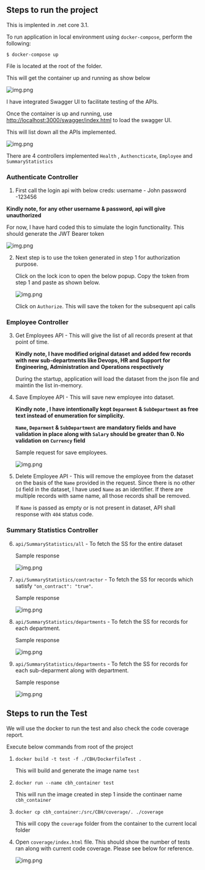 ﻿## Steps to run the project

This is implented in .net core 3.1.

To run application in local environment using `docker-compose`, perform the following:

`$ docker-compose up`

File is located at the root of the folder.

This will get the container up and running as show below

![img.png](docs/docker-compose-success.png)

I have integrated Swagger UI to facilitate testing of the APIs.

Once the container is up and running, use [http://localhost:3000/swagger/index.html](http://localhost:3000/swagger/index.html) to load the swagger UI.

This will list down all the APIs implemented.

![img.png](docs/swagger-ui.png)

There are 4 controllers implemented `Health` , `Authencticate`, `Employee` and `SummaryStatistics`


### Authenticate Controller ###

1. First call the login api with below creds:
  username - John
  password -123456

  **Kindly note, for any other username & password, api will give unauthorized**
  
  For now, I have hard coded this to simulate the login functionality.
  This should generate the JWT Bearer token

  ![img.png](docs/login.png)

2. Next step is to use the token generated in step 1 for authorization purpose.
   
   Click on the lock icon to open the below popup. Copy the token from step 1 and paste as shown below.

   ![img.png](docs/authorize-popup.png)

   Click on `Authorize`. This will save the token for the subsequent api calls

### Employee Controller ###
  
3. Get Employees API - This will give the list of all records present at that point of time.
   
   **Kindly note, I have modified original dataset and added few records with new sub-departments like Devops, HR and Support for Engineering, Administration and Operations respectively**

   During the startup, application will load the dataset from the json file and maintin the list in-memory.

4. Save Employee API - This will save new employee into dataset. 

    **Kindly note , I have intentionally kept `Deparment` & `SubDepartment` as free text instead of enumeration for simplicity.**

    **`Name`,  `Deparment` & `SubDepartment` are mandatory fields and have validation in place along with  `Salary` should be greater than 0. No validation on  `Currency` field**

    Sample request for save employees.

     ![img.png](docs/save-employee.png)

5. Delete Employee API - This will remove the employee from the dataset on the basis of the `Name` provided in the request.
   Since there is no other `Id` field in the dataset, I have used `Name` as an identifier.
   If there are multiple records with same name, all those records shall be removed.

   If `Name` is passed as empty or is not present in dataset, API shall response with `404` status code.
  
### Summary Statistics Controller ###

6. `api/SummaryStatistics/all` - To fetch the SS for the entire dataset

    Sample response 

     ![img.png](docs/all.png)

7.  `api/SummaryStatistics/contractor` - To fetch the SS for records which satisfy `"on_contract": "true"`.

    Sample response

    ![img.png](docs/contractor.png)

8.  `api/SummaryStatistics/departments` - To fetch the SS for records for each department.

    Sample response

    ![img.png](docs/department.png)

8.  `api/SummaryStatistics/departments` - To fetch the SS for records for each sub-deparment along with department.

    Sample response

    ![img.png](docs/subdepartment.png)

## Steps to run the Test

We will use the docker to run the test and also check the code coverage report.

Execute below commands from root of the project

1. `docker build -t test -f ./CBH/DockerfileTest .`

    This will build and generate the image name `test`

2. `docker run --name cbh_container test`

    This will run the image created in step 1 inside the continaer name `cbh_container`

3. `docker cp cbh_container:/src/CBH/coverage/. ./coverage`

    This will copy the `coverage` folder from the container to the current local folder

4. Open `coverage/index.html` file. This should show the number of tests ran along with current code coverage. Please see below for reference.

     ![img.png](docs/code-coverage.png)